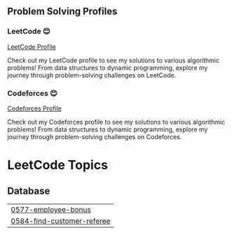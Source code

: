 ## Problem Solving Profiles

### LeetCode 😊
[LeetCode Profile](https://leetcode.com/u/cu2022Kogo/)
  
Check out my LeetCode profile to see my solutions to various algorithmic problems! From data structures to dynamic programming, explore my journey through problem-solving challenges on LeetCode.

### Codeforces 😊
[Codeforces Profile](https://codeforces.com/profile/saba.koguashvili)
  
Check out my Codeforces profile to see my solutions to various algorithmic problems! From data structures to dynamic programming, explore my journey through problem-solving challenges on Codeforces.

<!---LeetCode Topics Start-->
# LeetCode Topics
## Database
|  |
| ------- |
| [0577-employee-bonus](https://github.com/Kogo1616/ProblemSolving/tree/master/0577-employee-bonus) |
| [0584-find-customer-referee](https://github.com/Kogo1616/ProblemSolving/tree/master/0584-find-customer-referee) |
<!---LeetCode Topics End-->